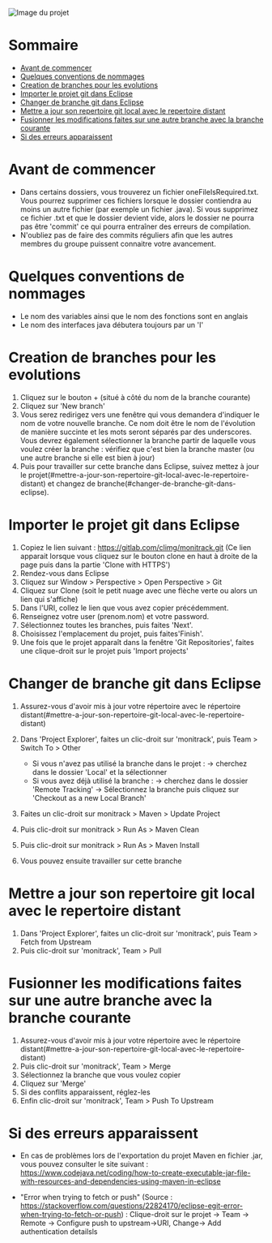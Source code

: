 ![Image du projet](https://drive.google.com/uc?export=view&id=10cGfM-noIL_E6wjTzp1_dZdvDWGN4OqZ)

# Sommaire
- [Avant de commencer](#avant-de-commencer)
- [Quelques conventions de nommages](#quelques-conventions-de-nommages)
- [Creation de branches pour les evolutions](#creation-de-branches-pour-les-evolutions)
- [Importer le projet git dans Eclipse](#importer-le-projet-git-dans-eclipse)
- [Changer de branche git dans Eclipse](#changer-de-branche-git-dans-eclipse)
- [Mettre a jour son repertoire git local avec le repertoire distant](#mettre-a-jour-son-repertoire-git-local-avec-le-repertoire-distant)
- [Fusionner les modifications faites sur une autre branche avec la branche courante](#fusionner-les-modifications-faites-sur-une-autre-branche-avec-la-branche-courante)
- [Si des erreurs apparaissent](#si-des-erreurs-apparaissent)

# Avant de commencer
- Dans certains dossiers, vous trouverez un fichier oneFileIsRequired.txt. Vous pourrez supprimer ces fichiers lorsque le dossier contiendra au moins un autre fichier (par exemple un fichier .java). Si vous supprimez ce fichier .txt et que le dossier devient vide, alors le dossier ne pourra pas être 'commit' ce qui pourra entraîner des erreurs de compilation.
- N'oubliez pas de faire des commits réguliers afin que les autres membres du groupe puissent connaitre votre avancement.

# Quelques conventions de nommages
- Le nom des variables ainsi que le nom des fonctions sont en anglais
- Le nom des interfaces java débutera toujours par un 'I'

# Creation de branches pour les evolutions
1. Cliquez sur le bouton + (situé à côté du nom de la branche courante)
2. Cliquez sur 'New branch'
3. Vous serez redirigez vers une fenêtre qui vous demandera d'indiquer le nom de votre nouvelle branche. Ce nom doit être le nom de l'évolution de manière succinte et les mots seront séparés par des underscores. Vous devrez également sélectionner la branche  partir de laquelle vous voulez créer la branche : vérifiez que c'est bien la branche master (ou une autre branche si elle est bien à jour)
4. Puis pour travailler sur cette branche dans Eclipse, suivez mettez à jour le projet(#mettre-a-jour-son-repertoire-git-local-avec-le-repertoire-distant) et changez de branche(#changer-de-branche-git-dans-eclipse).

# Importer le projet git dans Eclipse
1. Copiez le lien suivant : https://gitlab.com/climg/monitrack.git (Ce lien apparait lorsque vous cliquez sur le bouton clone en haut à droite de la page puis dans la partie 'Clone with HTTPS')
2. Rendez-vous dans Eclipse
3. Cliquez sur Window > Perspective > Open Perspective > Git
4. Cliquez sur Clone (soit le petit nuage avec une flèche verte ou alors un lien qui s'affiche)
5. Dans l'URI, collez le lien que vous avez copier précédemment.
6. Renseignez votre user (prenom.nom) et votre password.
7. Sélectionnez toutes les branches, puis faites 'Next'.
8. Choisissez l'emplacement du projet, puis faites'Finish'.
9. Une fois que le projet apparaît dans la fenêtre 'Git Repositories', faites une clique-droit sur le projet puis 'Import projects'

# Changer de branche git dans Eclipse
1. Assurez-vous d'avoir mis à jour votre répertoire avec le répertoire distant(#mettre-a-jour-son-repertoire-git-local-avec-le-repertoire-distant)
2. Dans 'Project Explorer', faites un clic-droit sur 'monitrack', puis Team > Switch To > Other

	- Si vous n'avez pas utilisé la branche dans le projet :
		-> cherchez dans le dossier 'Local'	et la sélectionner
	- Si vous avez déjà utilisé la branche : 
		-> cherchez dans le dossier 'Remote Tracking'
		-> Sélectionnez la branche puis cliquez sur 'Checkout as a new Local Branch'
3. Faites un clic-droit sur monitrack > Maven > Update Project
4. Puis clic-droit sur monitrack > Run As > Maven Clean
5. Puis clic-droit sur monitrack > Run As > Maven Install
6. Vous pouvez ensuite travailler sur cette branche

# Mettre a jour son repertoire git local avec le repertoire distant
1. Dans 'Project Explorer', faites un clic-droit sur 'monitrack', puis Team > Fetch from Upstream
2. Puis clic-droit sur 'monitrack', Team > Pull

# Fusionner les modifications faites sur une autre branche avec la branche courante
1. Assurez-vous d'avoir mis à jour votre répertoire avec le répertoire distant(#mettre-a-jour-son-repertoire-git-local-avec-le-repertoire-distant)
2. Puis clic-droit sur 'monitrack', Team > Merge
3. Sélectionnez la branche que vous voulez copier
4. Cliquez sur 'Merge'
5. Si des conflits apparaissent, réglez-les
6. Enfin clic-droit sur 'monitrack', Team > Push To Upstream

# Si des erreurs apparaissent
- En cas de problèmes lors de l'exportation du projet Maven en fichier .jar, vous pouvez consulter le site suivant :
https://www.codejava.net/coding/how-to-create-executable-jar-file-with-resources-and-dependencies-using-maven-in-eclipse

- "Error when trying to fetch or push" (Source : https://stackoverflow.com/questions/22824170/eclipse-egit-error-when-trying-to-fetch-or-push) :
	Clique-droit sur le projet -> Team -> Remote -> Configure push to upstream->URI, Change-> Add authentication detailsls
